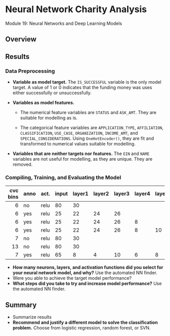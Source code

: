 # Neural Network Charity Analysis
Module 19: Neural Networks and Deep Learning Models

## Overview

## Results

### Data Preprocessing

- **Variable as model target.** The `IS_SUCCESSFUL` variable is the only model target. A value of 1 or 0 indicates that the funding money was uses either successfully or unsuccessfully. 

- **Variables as model features.** 
    - The numerical feature variables are `STATUS` and `ASK_AMT`. They are suitable for modelling as is.           

    - The categorical feature variables are 
 `APPLICATION_TYPE`,
 `AFFILIATION`,
 `CLASSIFICATION`,
 `USE_CASE`,
 `ORGANIZATION`,
 `INCOME_AMT`, and
 `SPECIAL_CONSIDERATIONS`. Using `OneHotEncoder()`, they are fit and transformed to numerical values suitable for modelling. 

- **Variables that are neither targets nor features.** The `EIN` and `NAME` variables are not useful for modelling, as they are unique. They are removed.

### Compiling, Training, and Evaluating the Model

| cvc bins | anno | act. | input | layer1 | layer2 | layer3 | layer4 | layer5 | loss | accuracy | 
| ---: | --- | --- | --- | --- | --- | --- | --- | --- | --- | --- |
| 6 | no | relu | 80 | 30 | | | | | 0.653 | 0.628 |
| 6 | yes | relu | 25 | 22 | 24 | 26 | | | 0.681 | 0.550 |
| 6 | yes | relu | 25 | 22 | 24 | 26 | 8 |  | 0.748 | 0.533 |
| 6 | yes | relu | 25 | 22 | 24 | 26 | 8 | 10 | 0.694 | 0.527 |
| 7 | no | relu | 80 | 30 | | | | | 0.700 | 0.697 |
| 13 | no | relu | 80 | 30 | | | | | 0.881 | 0.696 |
| 7 | yes | relu | 65 | 8 | 4 | 10 | 6 | 8 | 0.692 | 0.533 |




- **How many neurons, layers, and activation functions did you select for your neural network model, and why?** Use the automated NN finder.
- Were you able to achieve the target model performance?
- **What steps did you take to try and increase model performance?** Use the automated NN finder.

## Summary

- Summarize results
- **Recommend and justify a different model to solve the classification problem.** Choose from logistic regression, random forest, or SVN.
